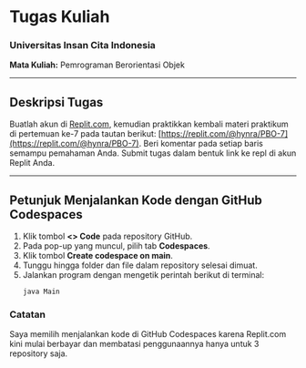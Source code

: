 # **Tugas Kuliah**  
### Universitas Insan Cita Indonesia  

**Mata Kuliah:** Pemrograman Berorientasi Objek  

---

## Deskripsi Tugas
Buatlah akun di [Replit.com](https://replit.com), kemudian praktikkan kembali materi praktikum di pertemuan ke-7 pada tautan berikut: [https://replit.com/@hynra/PBO-7](https://replit.com/@hynra/PBO-7). Beri komentar pada setiap baris semampu pemahaman Anda. Submit tugas dalam bentuk link ke repl di akun Replit Anda.  

---

## Petunjuk Menjalankan Kode dengan GitHub Codespaces

1. Klik tombol **<> Code** pada repository GitHub.
2. Pada pop-up yang muncul, pilih tab **Codespaces**.
3. Klik tombol **Create codespace on main**.
4. Tunggu hingga folder dan file dalam repository selesai dimuat.
5. Jalankan program dengan mengetik perintah berikut di terminal:
   ```
   java Main
   ```

### Catatan

Saya memilih menjalankan kode di GitHub Codespaces karena Replit.com kini mulai berbayar dan membatasi penggunaannya hanya untuk 3 repository saja.

